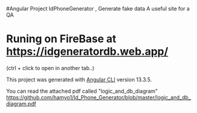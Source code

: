 #Angular Project IdPhoneGenerator , Generate fake data A useful site for a QA
# Runing on FireBase at https://idgeneratordb.web.app/ 
(ctrl + click to open in another tab..)

This project was generated with [Angular CLI](https://github.com/angular/angular-cli) version 13.3.5.

You can read the attached pdf called "logic_and_db_diagram"
https://github.com/hamyo1/Id_Phone_Generator/blob/master/logic_and_db_diagram.pdf
